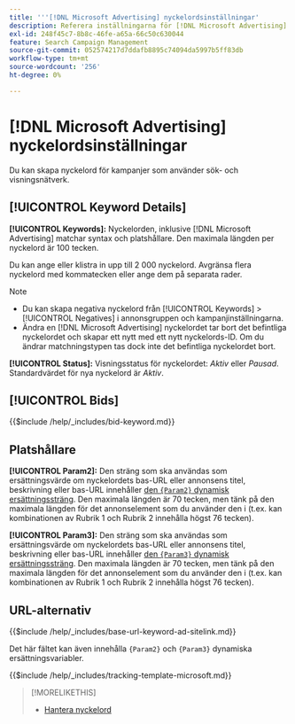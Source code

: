 ```yaml
---
title: '''[!DNL Microsoft Advertising] nyckelordsinställningar'
description: Referera inställningarna för [!DNL Microsoft Advertising] nyckelord.
exl-id: 248f45c7-8b8c-46fe-a65a-66c50c630044
feature: Search Campaign Management
source-git-commit: 052574217d7ddafb8895c74094da5997b5ff83db
workflow-type: tm+mt
source-wordcount: '256'
ht-degree: 0%

---
```


# [!DNL Microsoft Advertising] nyckelordsinställningar

Du kan skapa nyckelord för kampanjer som använder sök- och visningsnätverk.

## [!UICONTROL Keyword Details]

**[!UICONTROL Keywords]:** Nyckelorden, inklusive [!DNL Microsoft Advertising] matchar syntax och platshållare. Den maximala längden per nyckelord är 100 tecken.

Du kan ange eller klistra in upp till 2 000 nyckelord. Avgränsa flera nyckelord med kommatecken eller ange dem på separata rader.

>[!NOTE]
>
>* Du kan skapa negativa nyckelord från [!UICONTROL Keywords] > [!UICONTROL Negatives] i annonsgruppen och kampanjinställningarna.
>* Ändra en [!DNL Microsoft Advertising] nyckelordet tar bort det befintliga nyckelordet och skapar ett nytt med ett nytt nyckelords-ID. Om du ändrar matchningstypen tas dock inte det befintliga nyckelordet bort.

**[!UICONTROL Status]:** Visningsstatus för nyckelordet: *Aktiv* eller *Pausad*. Standardvärdet för nya nyckelord är *Aktiv*.

## [!UICONTROL Bids]

<!-- **[!UICONTROL Bid]:** -->

{{$include /help/_includes/bid-keyword.md}}

## Platshållare

**[!UICONTROL Param2]:** Den sträng som ska användas som ersättningsvärde om nyckelordets bas-URL eller annonsens titel, beskrivning eller bas-URL innehåller [den `{Param2}` dynamisk ersättningssträng](https://help.bingads.microsoft.com/#apex/3/en/53079/0). Den maximala längden är 70 tecken, men tänk på den maximala längden för det annonselement som du använder den i (t.ex. kan kombinationen av Rubrik 1 och Rubrik 2 innehålla högst 76 tecken).

**[!UICONTROL Param3]:** Den sträng som ska användas som ersättningsvärde om nyckelordets bas-URL eller annonsens titel, beskrivning eller bas-URL innehåller [den `{Param3}` dynamisk ersättningssträng](https://help.bingads.microsoft.com/#apex/3/en/53079/0). Den maximala längden är 70 tecken, men tänk på den maximala längden för det annonselement som du använder den i (t.ex. kan kombinationen av Rubrik 1 och Rubrik 2 innehålla högst 76 tecken).

## URL-alternativ

<!-- **[!UICONTROL Base URl]:** -->

{{$include /help/_includes/base-url-keyword-ad-sitelink.md}}

Det här fältet kan även innehålla `{Param2}` och `{Param3}` dynamiska ersättningsvariabler.

<!-- **[!UICONTROL Tracking Template]:** -->

{{$include /help/_includes/tracking-template-microsoft.md}}

>[!MORELIKETHIS]
>
>* [Hantera nyckelord](/help/search-social-commerce/campaign-management/campaigns/keyword-manage.md)
